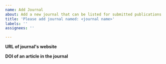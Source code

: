 ```yaml
---
name: Add Journal
about: Add a new journal that can be listed for submitted publications.
title: 'Please add journal named: <journal name>'
labels: ''
assignees: ''

---
```


**URL of journal's website**

**DOI of an article in the journal**
